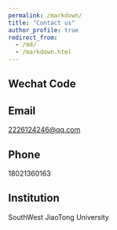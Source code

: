 ```yaml
---
permalink: /markdown/
title: "Contact us"
author_profile: true
redirect_from: 
  - /md/
  - /markdown.html
---
```


## Wechat Code
[](../images/wechat.jpg)

## Email
2226124246@qq.com

## Phone
18021360163

## Institution
SouthWest JiaoTong University
